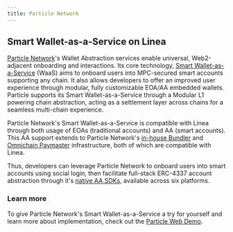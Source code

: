 ```yaml
---
title: Particle Network
---
```


## Smart Wallet-as-a-Service on Linea

[Particle Network](https://particle.network)'s Wallet Abstraction services enable universal, Web2-adjacent onboarding and interactions. Its core technology, [Smart Wallet-as-a-Service](https://blog.particle.network/announcing-our-smart-wallet-as-a-service-modular-stack-upgrading-waas-with-erc-4337) (WaaS) aims to onboard users into MPC-secured smart accounts supporting any chain. It also allows developers to offer an improved user experience through modular, fully customizable EOA/AA embedded wallets. Particle supports its Smart Wallet-as-a-Service through a Modular L1 powering chain abstraction, acting as a settlement layer across chains for a seamless multi-chain experience.

Particle Network's Smart Wallet-as-a-Service is compatible with Linea through both usage of EOAs (traditional accounts) and AA (smart accounts). This AA support extends to Particle Network's [in-house Bundler](https://developers.particle.network/docs/bundler) and [Omnichain Paymaster](https://developers.particle.network/docs/paymaster) infrastructure, both of which are compatible with Linea.

Thus, developers can leverage Particle Network to onboard users into smart accounts using social login, then facilitate full-stack ERC-4337 account abstraction through it's [native AA SDKs](https://developers.particle.network/docs/aa-web-quickstart), available across six platforms.

### Learn more

To give Particle Network's Smart Wallet-as-a-Service a try for yourself and learn more about implementation, check out the [Particle Web Demo](https://core-demo.particle.network/).
